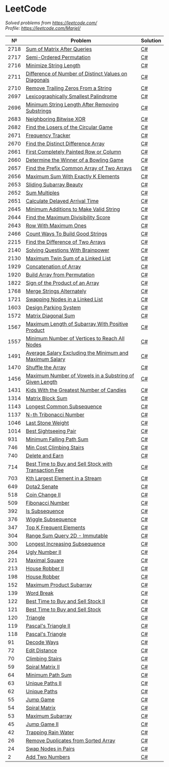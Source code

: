 LeetCode
========

*Solved problems from https://leetcode.com/*  
*Profile: https://leetcode.com/Marjel/*

| № | Problem | Solution |
|---| ----- | -------- |
|2718|[Sum of Matrix After Queries](https://leetcode.com/problems/sum-of-matrix-after-queries/) | [C#](./csharp/2718.SumOfMatrixAfterQueries.cs)|
|2717|[Semi-Ordered Permutation](https://leetcode.com/problems/semi-ordered-permutation/) | [C#](./csharp/2717.Semi-OrderedPermutation.cs)|
|2716|[Minimize String Length](https://leetcode.com/problems/minimize-string-length/) | [C#](./csharp/2716.MinimizeStringLength.cs)|
|2711|[Difference of Number of Distinct Values on Diagonals](https://leetcode.com/problems/difference-of-number-of-distinct-values-on-diagonals/) | [C#](./csharp/2711.DifferenceOfNumberOfDistinctValuesOnDiagonals.cs)|
|2710|[Remove Trailing Zeros From a String](https://leetcode.com/problems/remove-trailing-zeros-from-a-string/) | [C#](./csharp/2710.RemoveTrailingZerosFromAString.cs)|
|2697|[Lexicographically Smallest Palindrome](https://leetcode.com/problems/lexicographically-smallest-palindrome/) | [C#](./csharp/2697.LexicographicallySmallestPalindrome.cs)|
|2696|[Minimum String Length After Removing Substrings](https://leetcode.com/problems/minimum-string-length-after-removing-substrings/) | [C#](./csharp/2696.MinimumStringLengthAfterRemovingSubstrings.cs)|
|2683|[Neighboring Bitwise XOR](https://leetcode.com/problems/neighboring-bitwise-xor/) | [C#](./csharp/2683.NeighboringBitwiseXOR.cs)|
|2682|[Find the Losers of the Circular Game](https://leetcode.com/problems/find-the-losers-of-the-circular-game/) | [C#](./csharp/2682.FindTheLosersOfTheCircularGame.cs)|
|2671|[Frequency Tracker](https://leetcode.com/problems/frequency-tracker/) | [C#](./csharp/2671.FrequencyTracker.cs)|
|2670|[Find the Distinct Difference Array](https://leetcode.com/problems/find-the-distinct-difference-array/) | [C#](./csharp/2670.FindTheDistinctDifferenceArray.cs)|
|2661|[First Completely Painted Row or Column](https://leetcode.com/problems/first-completely-painted-row-or-column/) | [C#](./csharp/2661.FirstCompletelyPaintedRowOrColumn.cs)|
|2660|[Determine the Winner of a Bowling Game](https://leetcode.com/problems/determine-the-winner-of-a-bowling-game/) | [C#](./csharp/2660.DetermineTheWinnerOfABowlingGame.cs)|
|2657|[Find the Prefix Common Array of Two Arrays](https://leetcode.com/problems/find-the-prefix-common-array-of-two-arrays/) | [C#](./csharp/2657.FindThePrefixCommonArrayOfTwoArrays.cs)|
|2656|[Maximum Sum With Exactly K Elements](https://leetcode.com/problems/maximum-sum-with-exactly-k-elements/) | [C#](./csharp/2656.MaximumSumWithExactlyKElements.cs)|
|2653|[Sliding Subarray Beauty](https://leetcode.com/problems/sliding-subarray-beauty/) | [C#](./csharp/2653.SlidingSubarrayBeauty.cs)|
|2652|[Sum Multiples](https://leetcode.com/problems/sum-multiples/) | [C#](./csharp/2652.SumMultiples.cs)|
|2651|[Calculate Delayed Arrival Time](https://leetcode.com/problems/calculate-delayed-arrival-time/) | [C#](./csharp/2651.CalculateDelayedArrivalTime.cs)|
|2645|[Minimum Additions to Make Valid String](https://leetcode.com/problems/minimum-additions-to-make-valid-string/) | [C#](./csharp/2645.MinimumAdditionsToMakeValidString.cs)|
|2644|[Find the Maximum Divisibility Score](https://leetcode.com/problems/find-the-maximum-divisibility-score/) | [C#](./csharp/2644.FindTheMaximumDivisibilityScore.cs)|
|2643|[Row With Maximum Ones](https://leetcode.com/problems/row-with-maximum-ones/) | [C#](./csharp/2643.RowWithMaximumOnes.cs)|
|2466|[Count Ways To Build Good Strings](https://leetcode.com/problems/count-ways-to-build-good-strings/) | [C#](./csharp/2466.CountWaysToBuildGoodStrings.cs)|
|2215|[Find the Difference of Two Arrays](https://leetcode.com/problems/find-the-difference-of-two-arrays/) | [C#](./csharp/2215.FindTheDifferenceOfTwoArrays.cs)|
|2140|[Solving Questions With Brainpower](https://leetcode.com/problems/solving-questions-with-brainpower/) | [C#](./csharp/2140.SolvingQuestionsWithBrainpower.cs)|
|2130|[Maximum Twin Sum of a Linked List](https://leetcode.com/problems/maximum-twin-sum-of-a-linked-list/) | [C#](./csharp/2130.MaximumTwinSumOfALinkedList.cs)|
|1929|[Concatenation of Array](https://leetcode.com/problems/concatenation-of-array/) | [C#](./csharp/1929.ConcatenationOfArray.cs)|
|1920|[Build Array from Permutation](https://leetcode.com/problems/build-array-from-permutation/) | [C#](./csharp/1920.BuildArrayFromPermutation.cs)|
|1822|[Sign of the Product of an Array](https://leetcode.com/problems/sign-of-the-product-of-an-array/) | [C#](./csharp/1822.SignOfTheProductOfAnArray.cs)|
|1768|[Merge Strings Alternately](https://leetcode.com/problems/merge-strings-alternately/) | [C#](./csharp/1768.MergeStringsAlternately.cs)|
|1721|[Swapping Nodes in a Linked List](https://leetcode.com/problems/swapping-nodes-in-a-linked-list/) | [C#](./csharp/1721.SwappingNodesInALinkedList.cs)|
|1603|[Design Parking System](https://leetcode.com/problems/design-parking-system/) | [C#](./csharp/1603.DesignParkingSystem.cs)|
|1572|[Matrix Diagonal Sum](https://leetcode.com/problems/matrix-diagonal-sum/) | [C#](./csharp/1572.MatrixDiagonalSum.cs)|
|1567|[Maximum Length of Subarray With Positive Product](https://leetcode.com/problems/maximum-length-of-subarray-with-positive-product/) | [C#](./csharp/1567.MaximumLengthOfSubarrayWithPositiveProduct.cs)|
|1557|[Minimum Number of Vertices to Reach All Nodes](https://leetcode.com/problems/minimum-number-of-vertices-to-reach-all-nodes/) | [C#](./csharp/1557.MinimumNumberOfVerticesToReachAllNodes.cs)|
|1491|[Average Salary Excluding the Minimum and Maximum Salary](https://leetcode.com/problems/average-salary-excluding-the-minimum-and-maximum-salary/) | [C#](./csharp/1491.AverageSalaryExcludingTheMinimumAndMaximumSalary.cs)|
|1470|[Shuffle the Array](https://leetcode.com/problems/shuffle-the-array/) | [C#](./csharp/1470.ShuffleTheArray.cs)|
|1456|[Maximum Number of Vowels in a Substring of Given Length](https://leetcode.com/problems/maximum-number-of-vowels-in-a-substring-of-given-length/) | [C#](./csharp/1456.MaximumNumberOfVowelsInASubstringOfGivenLength.cs)|
|1431|[Kids With the Greatest Number of Candies](https://leetcode.com/problems/kids-with-the-greatest-number-of-candies/) | [C#](./csharp/1431.KidsWithTheGreatestNumberOfCandies.cs)|
|1314|[Matrix Block Sum](https://leetcode.com/problems/matrix-block-sum/) | [C#](./csharp/1314.MatrixBlockSum.cs)|
|1143|[Longest Common Subsequence](https://leetcode.com/problems/longest-common-subsequence/) | [C#](./csharp/1143.LongestCommonSubsequence.cs)|
|1137|[N-th Tribonacci Number](https://leetcode.com/problems/n-th-tribonacci-number/) | [C#](./csharp/1137.N-thTribonacciNumber.cs)|
|1046|[Last Stone Weight](https://leetcode.com/problems/last-stone-weight/) | [C#](./csharp/1046.LastStoneWeight.cs)|
|1014|[Best Sightseeing Pair](https://leetcode.com/problems/best-sightseeing-pair/) | [C#](./csharp/1014.BestSightseeingPair.cs)|
|931|[Minimum Falling Path Sum](https://leetcode.com/problems/minimum-falling-path-sum/) | [C#](./csharp/931.MinimumFallingPathSum.cs)|
|746|[Min Cost Climbing Stairs](https://leetcode.com/problems/min-cost-climbing-stairs/) | [C#](./csharp/746.MinCostClimbingStairs.cs)|
|740|[Delete and Earn](https://leetcode.com/problems/delete-and-earn/) | [C#](./csharp/740.DeleteAndEarn.cs)|
|714|[Best Time to Buy and Sell Stock with Transaction Fee](https://leetcode.com/problems/best-time-to-buy-and-sell-stock-with-transaction-fee/) | [C#](./csharp/714.BestTimeToBuyAndSellStockWithTransactionFee.cs)|
|703|[Kth Largest Element in a Stream](https://leetcode.com/problems/kth-largest-element-in-a-stream/) | [C#](./csharp/703.KthLargestElementInAStream.cs)|
|649|[Dota2 Senate](https://leetcode.com/problems/dota2-senate/) | [C#](./csharp/649.Dota2Senate.cs)|
|518|[Coin Change II](https://leetcode.com/problems/coin-change-ii/) | [C#](./csharp/518.CoinChangeII.cs)|
|509|[Fibonacci Number](https://leetcode.com/problems/fibonacci-number/) | [C#](./csharp/509.FibonacciNumber.cs)|
|392|[Is Subsequence](https://leetcode.com/problems/is-subsequence/) | [C#](./csharp/392.IsSubsequence.cs)|
|376|[Wiggle Subsequence](https://leetcode.com/problems/wiggle-subsequence/) | [C#](./csharp/376.WiggleSubsequence.cs)|
|347|[Top K Frequent Elements](https://leetcode.com/problems/top-k-frequent-elements/) | [C#](./csharp/347.TopKFrequentElements.cs)|
|304|[Range Sum Query 2D - Immutable](https://leetcode.com/problems/range-sum-query-2d-immutable/) | [C#](./csharp/304.RangeSumQuery2D-Immutable.cs)|
|300|[Longest Increasing Subsequence](https://leetcode.com/problems/longest-increasing-subsequence/) | [C#](./csharp/300.LongestIncreasingSubsequence.cs)|
|264|[Ugly Number II](https://leetcode.com/problems/ugly-number-ii/) | [C#](./csharp/264.UglyNumberII.cs)|
|221|[Maximal Square](https://leetcode.com/problems/maximal-square/) | [C#](./csharp/221.MaximalSquare.cs)|
|213|[House Robber II](https://leetcode.com/problems/house-robber-ii/) | [C#](./csharp/213.HouseRobberII.cs)|
|198|[House Robber](https://leetcode.com/problems/house-robber/) | [C#](./csharp/198.HouseRobber.cs)|
|152|[Maximum Product Subarray](https://leetcode.com/problems/maximum-product-subarray/) | [C#](./csharp/152.MaximumProductSubarray.cs)|
|139|[Word Break](https://leetcode.com/problems/word-break/) | [C#](./csharp/139.WordBreak.cs)|
|122|[Best Time to Buy and Sell Stock II](https://leetcode.com/problems/best-time-to-buy-and-sell-stock-ii/) | [C#](./csharp/122.BestTimeToBuyAndSellStockII.cs)|
|121|[Best Time to Buy and Sell Stock](https://leetcode.com/problems/best-time-to-buy-and-sell-stock/) | [C#](./csharp/121.BestTimeToBuyAndSellStock.cs)|
|120|[Triangle](https://leetcode.com/problems/triangle/) | [C#](./csharp/120.Triangle.cs)|
|119|[Pascal's Triangle II](https://leetcode.com/problems/pascals-triangle-ii/) | [C#](./csharp/119.Pascal'sTriangleII.cs)|
|118|[Pascal's Triangle](https://leetcode.com/problems/pascals-triangle/) | [C#](./csharp/118.Pascal'sTriangle.cs)|
|91|[Decode Ways](https://leetcode.com/problems/decode-ways/) | [C#](./csharp/91.DecodeWays.cs)|
|72|[Edit Distance](https://leetcode.com/problems/edit-distance/) | [C#](./csharp/72.EditDistance.cs)|
|70|[Climbing Stairs](https://leetcode.com/problems/climbing-stairs/) | [C#](./csharp/70.ClimbingStairs.cs)|
|59|[Spiral Matrix II](https://leetcode.com/problems/spiral-matrix-ii/) | [C#](./csharp/59.SpiralMatrixII.cs)|
|64|[Minimum Path Sum](https://leetcode.com/problems/minimum-path-sum/) | [C#](./csharp/64.MinimumPathSum.cs)|
|63|[Unique Paths II](https://leetcode.com/problems/unique-paths-ii/) | [C#](./csharp/63.UniquePathsII.cs)|
|62|[Unique Paths](https://leetcode.com/problems/unique-paths/) | [C#](./csharp/62.UniquePaths.cs)|
|55|[Jump Game](https://leetcode.com/problems/jump-game/) | [C#](./csharp/55.JumpGame.cs)|
|54|[Spiral Matrix](https://leetcode.com/problems/spiral-matrix/) | [C#](./csharp/54.SpiralMatrix.cs)|
|53|[Maximum Subarray](https://leetcode.com/problems/maximum-subarray/) | [C#](./csharp/53.MaximumSubarray.cs)|
|45|[Jump Game II](https://leetcode.com/problems/jump-game-ii/) | [C#](./csharp/45.JumpGameII.cs)|
|42|[Trapping Rain Water](https://leetcode.com/problems/trapping-rain-water/) | [C#](./csharp/42.TrappingRainWater.cs)|
|26|[Remove Duplicates from Sorted Array](https://leetcode.com/problems/remove-duplicates-from-sorted-array/) | [C#](./csharp/26.RemoveDuplicatesFromSortedArray.cs)|
|24|[Swap Nodes in Pairs](https://leetcode.com/problems/swap-nodes-in-pairs/) | [C#](./csharp/24.SwapNodesInPairs.cs)|
|2|[Add Two Numbers](https://leetcode.com/problems/add-two-numbers/) | [C#](./csharp/2.AddTwoNumbers.cs)|